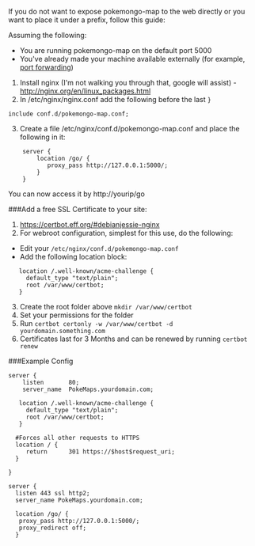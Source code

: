 If you do not want to expose pokemongo-map to the web directly or you want to place it under a prefix, follow this guide:

Assuming the following:

* You are running pokemongo-map on the default port 5000
* You've already made your machine available externally (for example, [port forwarding](external.md))

1. Install nginx (I'm not walking you through that, google will assist) - http://nginx.org/en/linux_packages.html
2. In /etc/nginx/nginx.conf add the following before the last `}`

```
include conf.d/pokemongo-map.conf;
```

3. Create a file /etc/nginx/conf.d/pokemongo-map.conf and place the following in it:

```
    server {
        location /go/ {
           proxy_pass http://127.0.0.1:5000/;
        }
    }
```

You can now access it by http://yourip/go

###Add a free SSL Certificate to your site:

1. https://certbot.eff.org/#debianjessie-nginx
2. For webroot configuration, simplest for this use, do the following:
  - Edit your `/etc/nginx/conf.d/pokemongo-map.conf`
  - Add the following location block:
```
   location /.well-known/acme-challenge {
     default_type "text/plain";
     root /var/www/certbot;
   }
```
3. Create the root folder above `mkdir /var/www/certbot`
4. Set your permissions for the folder
5. Run `certbot certonly -w /var/www/certbot -d yourdomain.something.com`
6. Certificates last for 3 Months and can be renewed by running `certbot renew`

###Example Config
```
server {
    listen       80;
    server_name  PokeMaps.yourdomain.com;

   location /.well-known/acme-challenge {
     default_type "text/plain";
     root /var/www/certbot;
   }

  #Forces all other requests to HTTPS
  location / {
     return      301 https://$host$request_uri;
  }

}

server {
  listen 443 ssl http2;
  server_name PokeMaps.yourdomain.com;

  location /go/ {
   proxy_pass http://127.0.0.1:5000/;
   proxy_redirect off;
  }
```